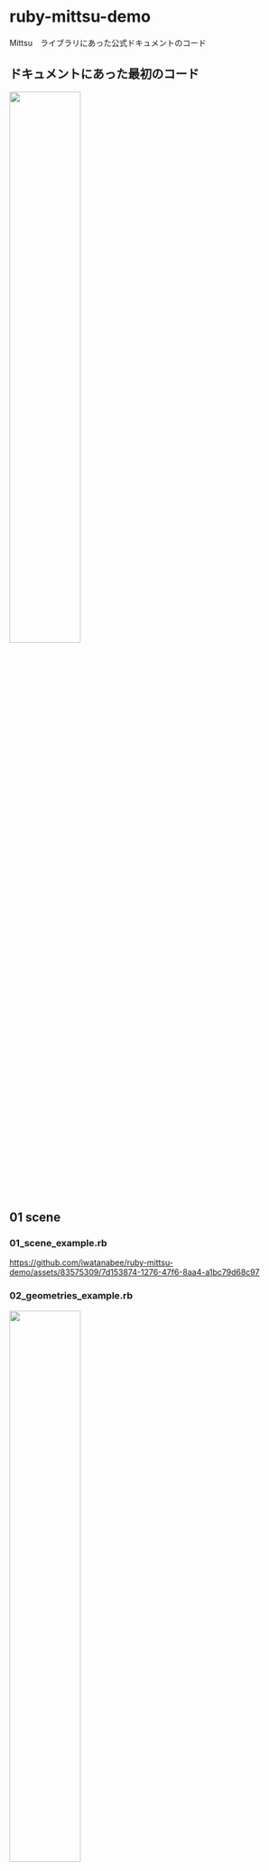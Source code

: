# ruby-mittsu-demo
Mittsu　ライブラリにあった公式ドキュメントのコード

## ドキュメントにあった最初のコード
<img src="https://github.com/iwatanabee/ruby-mittsu-demo/assets/83575309/4da409cd-a25c-403d-8a9e-3e72d3be584f" width="50%">

## 01 scene
### 01_scene_example.rb


https://github.com/iwatanabee/ruby-mittsu-demo/assets/83575309/7d153874-1276-47f6-8aa4-a1bc79d68c97


### 02_geometries_example.rb
<img src="https://github.com/iwatanabee/ruby-mittsu-demo/assets/83575309/be47c8e5-463d-4245-a4b9-4fa2eb76325c" width="50%">

### 02_lathe_geometery_example.rb



https://github.com/iwatanabee/ruby-mittsu-demo/assets/83575309/3ae5a090-970d-4af6-b4af-51b28b3b1853




### 02_parametric_geometry_example.rb


https://github.com/iwatanabee/ruby-mittsu-demo/assets/83575309/c6789df7-5e7b-45ad-94d2-016340636d82


### 02_torus_knot_example.rb


https://github.com/iwatanabee/ruby-mittsu-demo/assets/83575309/8ca7cc02-b93e-4704-8f84-4d8489ae27f5


### 03_complex_object_example.rb


https://github.com/iwatanabee/ruby-mittsu-demo/assets/83575309/e8baba8f-d88a-489e-bc31-8a603ec4e756

<img width="369" alt="スクリーンショット 2024-01-28 19 07 29" src="https://github.com/iwatanabee/ruby-mittsu-demo/assets/83575309/f617ffc6-c1ce-4279-b718-d552991ddcc7">


### 04_ambient_light_example.rb


https://github.com/iwatanabee/ruby-mittsu-demo/assets/83575309/4bb02ade-2561-4066-9594-f766ed4fb7c1



### 04_dir_light_example.rb


https://github.com/iwatanabee/ruby-mittsu-demo/assets/83575309/e1783701-b896-4128-b36e-c4570d8498cb


### 04_hemi_light_example.rb


https://github.com/iwatanabee/ruby-mittsu-demo/assets/83575309/58b4a3b1-b1ef-44fd-97e2-21b71010bff7


### 04_point_light_example.rb


https://github.com/iwatanabee/ruby-mittsu-demo/assets/83575309/b77fa0e6-e4c8-4109-864f-c8ccac8b53a3


### 04_spot_light_example.rb


https://github.com/iwatanabee/ruby-mittsu-demo/assets/83575309/6e4e58e0-47c8-4f09-bd61-739c02543cc6

### 05_earth_example.rb


https://github.com/iwatanabee/ruby-mittsu-demo/assets/83575309/7c752076-2c3c-4881-a60d-6829599b046e


### 05_earth_moon_example.rb


https://github.com/iwatanabee/ruby-mittsu-demo/assets/83575309/81e4453b-a605-4b43-a526-f34d4bc12c7f


### 05_texture_example.rb


https://github.com/iwatanabee/ruby-mittsu-demo/assets/83575309/f88ea6fc-de0e-434b-9f93-93efc0fbae9f


### 06_cube_texture_example.rb


https://github.com/iwatanabee/ruby-mittsu-demo/assets/83575309/d8876ba5-ae25-4f05-b237-3054868594bc


### 06_skybox_example.rb


https://github.com/iwatanabee/ruby-mittsu-demo/assets/83575309/e34d25ff-c8e6-423a-869a-121e42e57d8b


### 07_earth_normal_example.rb


https://github.com/iwatanabee/ruby-mittsu-demo/assets/83575309/710d2029-a99b-4147-be15-f2c53d1c539c


### 08_shadow_example.rb

### 09_line_example.rb

https://github.com/iwatanabee/ruby-mittsu-demo/assets/83575309/03e0e6b6-5c11-4b48-925c-10d451a21de3

### 10_obj_loader_example.rb

https://github.com/iwatanabee/ruby-mittsu-demo/assets/83575309/779be422-e005-4420-9ce0-723a7f092229
```
document-example % ruby 10_obj_loader_example.rb 
Mittsu OpenGL Renderer 0.4.0
Scene (<Scene #1>) [0.0, 0.0, 0.0]
┗╸Group (<Group #3>) [0.0, 0.0, 0.0]
  ┣╸Object3D (mesh1.002_mesh1-geometry) [0.0, 0.0, 0.0]
  ┃ ┣╸Mesh (mesh1.002_mesh1-geometry male-02-1noCullingID_male-02-1noCulling.JP) [0.0, 0.0, 0.0]
  ┃ ┣╸Mesh (mesh1.002_mesh1-geometry orig_02_-_Defaul1noCu_orig_02_-_Defaul1noCu) [0.0, 0.0, 0.0]
  ┃ ┗╸Mesh (mesh1.002_mesh1-geometry FrontColorNoCullingID_orig_02_-_Defaul1noCu) [0.0, 0.0, 0.0]
  ┣╸Object3D (mesh2.002_mesh2-geometry) [0.0, 0.0, 0.0]
  ┃ ┗╸Mesh (mesh2.002_mesh2-geometry male-02-1noCullingID_male-02-1noCulling.JP) [0.0, 0.0, 0.0]
  ┣╸Object3D (mesh3.002_mesh3-geometry) [0.0, 0.0, 0.0]
  ┃ ┗╸Mesh (mesh3.002_mesh3-geometry male-02-1noCullingID_male-02-1noCulling.JP) [0.0, 0.0, 0.0]
  ┣╸Object3D (mesh4.002_mesh4-geometry) [0.0, 0.0, 0.0]
  ┃ ┗╸Mesh (mesh4.002_mesh4-geometry _01_-_Default1noCulli__01_-_Default1noCulli) [0.0, 0.0, 0.0]
  ┣╸Object3D (mesh5.002_mesh5-geometry) [0.0, 0.0, 0.0]
  ┃ ┗╸Mesh (mesh5.002_mesh5-geometry _01_-_Default1noCulli__01_-_Default1noCulli) [0.0, 0.0, 0.0]
  ┣╸Object3D (mesh6.002_mesh6-geometry) [0.0, 0.0, 0.0]
  ┃ ┗╸Mesh (mesh6.002_mesh6-geometry _01_-_Default1noCulli__01_-_Default1noCulli) [0.0, 0.0, 0.0]
  ┣╸Object3D (mesh7.002_mesh7-geometry) [0.0, 0.0, 0.0]
  ┃ ┗╸Mesh (mesh7.002_mesh7-geometry _01_-_Default1noCulli__01_-_Default1noCulli) [0.0, 0.0, 0.0]
  ┣╸Object3D (mesh8.002_mesh8-geometry) [0.0, 0.0, 0.0]
  ┃ ┗╸Mesh (mesh8.002_mesh8-geometry _01_-_Default1noCulli__01_-_Default1noCulli) [0.0, 0.0, 0.0]
  ┣╸Object3D (mesh9.002_mesh9-geometry) [0.0, 0.0, 0.0]
  ┃ ┣╸Mesh (mesh9.002_mesh9-geometry male-02-1noCullingID_male-02-1noCulling.JP) [0.0, 0.0, 0.0]
  ┃ ┗╸Mesh (mesh9.002_mesh9-geometry FrontColorNoCullingID_male-02-1noCulling.JP) [0.0, 0.0, 0.0]
  ┗╸Object3D (mesh10.002_mesh10-geometry) [0.0, 0.0, 0.0]
    ┣╸Mesh (mesh10.002_mesh10-geometry male-02-1noCullingID_male-02-1noCulling.JP) [0.0, 0.0, 0.0]
    ┗╸Mesh (mesh10.002_mesh10-geometry FrontColorNoCullingID_male-02-1noCulling.JP) [0.0, 0.0, 0.0]
```
### 11_character_input_example.rb
キーボードの文字を認識する

https://github.com/iwatanabee/ruby-mittsu-demo/assets/83575309/92ae4f49-73e1-472f-bfa7-4fb4215f1a3a

```
qwertyuiop@@;lkjhgfdsazxbnm,% 
```

### 11_keyboard_input_example.rb


https://github.com/iwatanabee/ruby-mittsu-demo/assets/83575309/40542748-09e4-4ef4-8a22-61f1dd8078fe

### 12_mouse_click_example.rb


https://github.com/iwatanabee/ruby-mittsu-demo/assets/83575309/521103d1-c5ce-49a3-87c1-51da97c70e09


### 12_mouse_motion_example.rb

https://github.com/iwatanabee/ruby-mittsu-demo/assets/83575309/4e2c82f4-babe-4765-9530-e44bd79b2f30

### 12_mouse_scroll_example.rb


https://github.com/iwatanabee/ruby-mittsu-demo/assets/83575309/0e38fb34-57a1-4c55-a213-50e250bdd40e


### 12_orbit_zoom_example.rb


https://github.com/iwatanabee/ruby-mittsu-demo/assets/83575309/da1f127c-6bf6-40ee-8468-dc48f7e360cf


### 13_joystick_example.rb
```
ERROR: Please plug in a joystick to run this example.
```

### 14_sprite_example.rb

https://github.com/iwatanabee/ruby-mittsu-demo/assets/83575309/255c23c4-478f-4f64-b69a-12ad640ef22c

### 15_raycast_example.rb

https://github.com/iwatanabee/ruby-mittsu-demo/assets/83575309/35161dfc-c487-48f3-b072-b5d89b8272f7


### 15_raycast_obj_example.rb


https://github.com/iwatanabee/ruby-mittsu-demo/assets/83575309/58f4d0fa-b5f6-4984-a2bb-03be3274518c


### 16_transparent_objects_example.rb


https://github.com/iwatanabee/ruby-mittsu-demo/assets/83575309/cb14fb1b-c312-440c-9fc7-3e29d11ae854


### 17_point_cloud_example.rb

https://github.com/iwatanabee/ruby-mittsu-demo/assets/83575309/c33976d9-666d-4723-9581-437c83c561fd

### 18_remove_object_example.rb
https://github.com/iwatanabee/ruby-mittsu-demo/assets/83575309/803129a0-b2c0-4c45-a21a-736f41579b71

### 19_mesh_face_material_example.rb

https://github.com/iwatanabee/ruby-mittsu-demo/assets/83575309/691af1a3-ed94-4cc8-b1c9-cf4d8b328eb5



